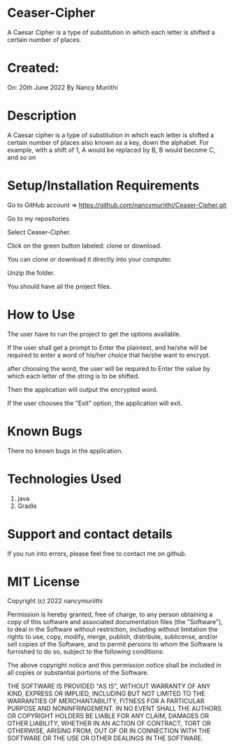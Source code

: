# Ceaser-Cipher
A Caesar Cipher is a type of substitution in which each letter is shifted a certain number of places.

# Created: 
On: 20th June 2022
By Nancy Muriithi

# Description
A Caesar cipher is a type of substitution in which each letter is shifted a certain number of places also known as a key, down the alphabet. For example, with a shift of 1, A would be replaced by B, B would become C, and so on

# Setup/Installation Requirements
Go to GitHub account => https://github.com/nancymuriithi/Ceaser-Cipher.git

Go to my repositories

Select Ceaser-Cipher.

Click on the green button labeled: clone or download.

You can clone or download it directly into your computer.

Unzip the folder.

You should have all the project files.

# How to Use
The user have to run the project to get the options available.

If the user shall get a prompt to Enter the plaintext, and he/she will be required to enter a word of his/her choice that he/she want to encrypt.

after choosing the word, the user will be required to Enter the value by which each letter of the string is to be shifted.

Then the application will output the encrypted word.

If the user chooses the "Exit" option, the application will exit.

# Known Bugs
There no known bugs in the application.

# Technologies Used
1. java
2. Gradle

# Support and contact details
If you run into errors, please feel free to contact me on github.

# MIT License

Copyright (c) 2022 nancymuriithi

Permission is hereby granted, free of charge, to any person obtaining a copy
of this software and associated documentation files (the "Software"), to deal
in the Software without restriction, including without limitation the rights
to use, copy, modify, merge, publish, distribute, sublicense, and/or sell
copies of the Software, and to permit persons to whom the Software is
furnished to do so, subject to the following conditions:

The above copyright notice and this permission notice shall be included in all
copies or substantial portions of the Software.

THE SOFTWARE IS PROVIDED "AS IS", WITHOUT WARRANTY OF ANY KIND, EXPRESS OR
IMPLIED, INCLUDING BUT NOT LIMITED TO THE WARRANTIES OF MERCHANTABILITY,
FITNESS FOR A PARTICULAR PURPOSE AND NONINFRINGEMENT. IN NO EVENT SHALL THE
AUTHORS OR COPYRIGHT HOLDERS BE LIABLE FOR ANY CLAIM, DAMAGES OR OTHER
LIABILITY, WHETHER IN AN ACTION OF CONTRACT, TORT OR OTHERWISE, ARISING FROM,
OUT OF OR IN CONNECTION WITH THE SOFTWARE OR THE USE OR OTHER DEALINGS IN THE
SOFTWARE.
